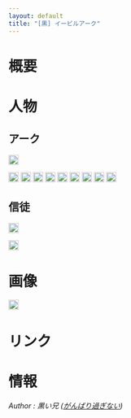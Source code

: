 ```yaml
---
layout: default
title: "[黒] イービルアーク"
---
```


概要
======================================================================================

人物
======================================================================================

アーク
-------------------------------------------

<a href="https://get.google.com/albumarchive/115069798956937902080/AF1QipMpv_IFB43CPYHheyyeZ4raQoNiHsF3nwzZ506n"><img style="padding: 1px; border: 1px solid rgb(204, 204, 204); border-image: none;" src="https://lh3.googleusercontent.com/mJrqVHw25O2xNOXobRapKQxHoBloD-55llI7LOicf2IvfFgmMJXWNfj6YYCB_tkE4v4-TLYQEssNR0QN_Q=s288"></a>



<a href="https://get.google.com/albumarchive/115069798956937902080/AF1QipPL0NtoBGn5N2A-LMX-XYXZZD274AvpMR1BQId6"><img style="padding: 1px; border: 1px solid rgb(204, 204, 204); border-image: none;" src="https://lh3.googleusercontent.com/I_XB4XPNJCmWeypo7NMQWu1OHnm8BDmiT_e86qXSMrqTctV5vY_nhH0LrmhY5CWOlyTIiMaKp_Xh1GkLUA=s144"></a>
<a href="https://get.google.com/albumarchive/115069798956937902080/AF1QipOM6OxrDx7qju5DfmqHnJurMSgIm7MqDf7cnDXC"><img style="padding: 1px; border: 1px solid rgb(204, 204, 204); border-image: none;" src="https://lh3.googleusercontent.com/ovx-FXzoml0lMWhYE42a8VKWAnkeOKWWWrOoC4yDI-0nXqAZ8hhmdMl4TduRy3vu7sa3QUqTN3ExlZlDIg=s144"></a>
<a href="https://get.google.com/albumarchive/115069798956937902080/AF1QipMvyjSuAIyBixCpgXE08SrD3Cdlyywu5SfP5_mf"><img style="padding: 1px; border: 1px solid rgb(204, 204, 204); border-image: none;" src="https://lh3.googleusercontent.com/jewRR7xb07HTRlvzRx7afaA5roUXLRBHb4Z0bJyUjoodEFSG_6-ejVrVw-ec_55ajdBMaZagTy1jVCgZ8w=s144"></a>
<a href="https://get.google.com/albumarchive/115069798956937902080/AF1QipPhD4rESwghnMPQ--xqJz4NYTdq32Rc5oeSEGaV"><img style="padding: 1px; border: 1px solid rgb(204, 204, 204); border-image: none;" src="https://lh3.googleusercontent.com/RclrrVIrMtDJQwG8dTH5I5sPsiI6bbZ5Su1HTZn8iXsXJEhJW7hLiPzLrlFPEuZN5s4SmLEoUWQq8mRlPg=s144"></a>
<a href="https://get.google.com/albumarchive/115069798956937902080/AF1QipPbJieWcSb379LAssKVhpaJLSI8JFwhW5BAsEUS"><img style="padding: 1px; border: 1px solid rgb(204, 204, 204); border-image: none;" src="https://lh3.googleusercontent.com/UV_-vAd-DWCc5yy23Hqm118RtU6qkLbamUQrW5Iu2l2ERmAzxRwn3IWyyqI73cSSapm-feMSnAWU3aP1_Q=s144"></a>
<a href="https://get.google.com/albumarchive/115069798956937902080/AF1QipMCYKmCoA5TKz35myhCCDQPBXeUMw0MjR_ZTzPs"><img style="padding: 1px; border: 1px solid rgb(204, 204, 204); border-image: none;" src="https://lh3.googleusercontent.com/VmcEKanbePOpnBICb4S-uk703wBaix3QobbW2_Bx92cv_QBJIkOxmGC47CfM3Cuptt4Ld9L5Ab19RpOWYw=s144"></a>
<a href="https://get.google.com/albumarchive/115069798956937902080/AF1QipPRKUPr9BdZXil3MdugVZ5R-nByTkta1TyKBhFE"><img style="padding: 1px; border: 1px solid rgb(204, 204, 204); border-image: none;" src="https://lh3.googleusercontent.com/2NbCA0tXEu3rPD-4L_Wj_a5WCn_vMP38POFXdJsRr4lCaNi6kPCv9fIbd1gwqVSex5pTA9zBe8pivE3pvQ=s144"></a>
<a href="https://get.google.com/albumarchive/115069798956937902080/AF1QipNsh1Irp5PKM5BIWr9QWO8kIaOarFulQY-cFvvV"><img style="padding: 1px; border: 1px solid rgb(204, 204, 204); border-image: none;" src="https://lh3.googleusercontent.com/QPobCeDo0bbyrU1KDkhkDsoCGia2ss_De-vCDETBlZWtkroNLDswvr_JXopUiWIo4VRuwnVF5qymiLIwiQ=s144"></a>
<a href="https://get.google.com/albumarchive/115069798956937902080/AF1QipN-ihUvp1nP-UyjBdJBNBzQBsm684bWyEcp2eug"><img style="padding: 1px; border: 1px solid rgb(204, 204, 204); border-image: none;" src="https://lh3.googleusercontent.com/TqTsTu0zJEbLAoaxnpeWRh9EoP05aA2C9RJk5cPYn81HnABM6MkptQAd1miFYrCHi86nahFlIN4_HxHsJA=s144"></a>



信徒
-------------------------------------------

<a href="https://get.google.com/albumarchive/115069798956937902080/AF1QipOe_K4jqPmfxfU3CDxzfr8LkhRM-3zmNwwkaXNY"><img style="padding: 1px; border: 1px solid rgb(204, 204, 204); border-image: none;" src="https://lh3.googleusercontent.com/7YaP-AHkkwFFTyBmE6kHcKTJngNAv9O1mRrf9YnRSNSlzy6v4xC-eT2hGXu7S-inon3u_MbdqVt_0SKCgA=s288"></a>


<a href="https://get.google.com/albumarchive/115069798956937902080/AF1QipNbzSakUsoGGS25yExoC1RYIA7y7BNkneZNQrrk"><img style="padding: 1px; border: 1px solid rgb(204, 204, 204); border-image: none;" src="https://lh3.googleusercontent.com/MuQvsy-WWqsnvFiV2hu0wGwTjJDezJRunr0X6CO9pbnc9TDfMx2xJwCnAWtWOkaIF_UWCLusA0qHRSMbgw=s144"></a>


画像
======================================================================================

<a href="https://get.google.com/albumarchive/115069798956937902080/AF1QipN4TvAFNkSh1HIpSry2KtSB3XepFMwdsFPiK_SF"><img style="padding: 1px; border: 1px solid rgb(204, 204, 204); border-image: none;" src="https://lh3.googleusercontent.com/8TOnfFDgpoJQMR_adzZyOnRBPFXkKLE9NGjE_bNPXROHWHY4KyUK56pkKq1NQ-kF1bW1Wy7SvwwC1aPNHQ=s144"></a>


リンク
======================================================================================



情報
======================================================================================


<footer id="ARTICLEFOOTER">
<address>
Author : 黒い兄
(<a href="http://homepage2.nifty.com/blackbros/">がんばり過ぎない</a>)
</address>
</footer>